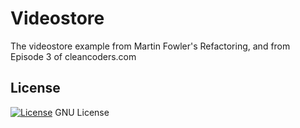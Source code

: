# Videostore

The videostore example from Martin Fowler's Refactoring, and from Episode 3 of cleancoders.com

## License

[![License](https://img.shields.io/badge/gnu-license-green.svg?style=flat)](https://opensource.org/licenses/GPL-2.0)
GNU License
